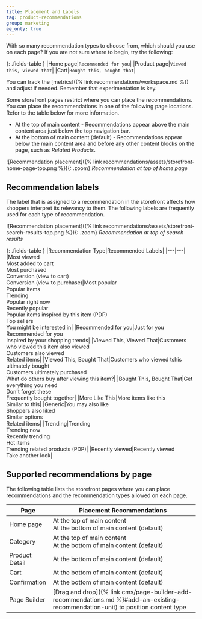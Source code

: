 ```yaml
---
title: Placement and Labels
tag: product-recommendations
group: marketing
ee_only: true
---
```


With so many recommendation types to choose from, which should you use on each page? If you are not sure where to begin, try the following:

{: .fields-table }
|Home page|`Recommended for you`|
|Product page|`Viewed this, viewed that`|
|Cart|`Bought this, bought that`|

You can track the [metrics]({% link recommendations/workspace.md %}) and adjust if needed. Remember that experimentation is key.

Some storefront pages restrict where you can place the recommendations. You can place the recommendations in one of the following page locations. Refer to the table below for more information.

- At the top of main content - Recommendations appear above the main content area just below the top navigation bar.
- At the bottom of main content (default) - Recommendations appear below the main content area and before any other content blocks on the page, such as _Related Products_.

![Recommendation placement]({% link recommendations/assets/storefront-home-page-top.png %}){: .zoom}
_Recommendation at top of home page_

## Recommendation labels

The label that is assigned to a recommendation in the storefront affects how shoppers interpret its relevancy to them. The following labels are frequently used for each type of recommendation.

![Recommendation placement]({% link recommendations/assets/storefront-search-results-top.png %}){: .zoom}
_Recommendation at top of search results_

{: .fields-table }
|Recommendation Type|Recommended Labels|
|---|---|
|Most viewed<br> Most added to cart<br>Most purchased<br>Conversion (view to cart)<br>Conversion (view to purchase)|Most popular<br>Popular items<br>Trending<br>Popular right now<br>Recently popular<br>Popular items inspired by this item (PDP)<br>Top sellers<br>You might be interested in|
|Recommended for you|Just for you<br>Recommended for you<br>Inspired by your shopping trends|
|Viewed This, Viewed That|Customers who viewed this item also viewed<br>Customers also viewed<br>Related items|
|Viewed This, Bought That|Customers who viewed tshis ultimately bought<br>Customers ultimately purchased<br>What do others buy after viewing this item?|
|Bought This, Bought That|Get everything you need<br>Don't forget these<br>Frequently bought together|
|More Like This|More items like this<br>Similar to this|
|Generic|You may also like<br>Shoppers also liked<br>Similar options<br>Related items|
|Trending|Trending<br>Trending now<br>Recently trending<br>Hot items<br>Trending related products (PDP)|
|Recently viewed|Recently viewed<br>Take another look|

## Supported recommendations by page

The following table lists the storefront pages where you can place recommendations and the recommendation types allowed on each page.

|Page|Placement Recommendations|
|---|---|
|Home page|At the top of main content<br>At the bottom of main content (default)|Most viewed<br>Most purchased<br>Most added to cart<br>Recommended for you<br>Trending|
|Category|At the top of main content<br>At the bottom of main content (default)|Most viewed<br>Most purchased<br>Most added to cart<br>Recommended for you<br>Trending|
|Product Detail|At the bottom of main content (default)|Most viewed<br>Most purchased<br>Most added to cart<br>Viewed this, viewed that<br>Viewed this, bought that<br>Bought this, bought that<br>More like this<br>Trending<br>Visual similarity|
|Cart|At the bottom of main content (default)|Most viewed<br>Most purchased<br>Most added to cart<br>Viewed this, viewed that<br>Viewed this, bought that<br>Bought this, bought that<br>More like this<br>Trending|
|Confirmation|At the bottom of main content (default)|Most viewed<br>Most purchased<br>Most added to cart<br>Viewed this, viewed that<br>Viewed this, bought that<br>Bought this, bought that<br>More like this<br>Trending|
|Page Builder|[Drag and drop]({% link cms/page-builder-add-recommendations.md %}#add-an-existing-recommendation-unit) to position content type|Most viewed<br>Most purchased<br>Most added to cart<br>Recommended for you<br>Trending|

<style>
.fields-table td:first-of-type {
width: 200px;
}
</style>